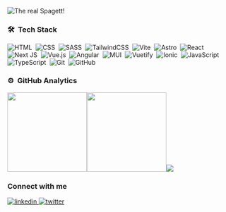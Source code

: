 ![The real Spagett!](https://github.com/pacosegovia/pacosegovia/blob/master/spagett.gif)

### 🛠 &nbsp;Tech Stack

![HTML](https://img.shields.io/badge/-HTML-05122A?style=flat&logo=HTML5)&nbsp;
![CSS](https://img.shields.io/badge/-CSS-05122A?style=flat&logo=CSS3&logoColor=1572B6)&nbsp;
![SASS](https://img.shields.io/badge/SASS-05122A?style=flat&logo=SASS)&nbsp;
![TailwindCSS](https://img.shields.io/badge/tailwindcss-05122A?style=flat&logo=tailwind-cs)&nbsp;
![Vite](https://img.shields.io/badge/vite-05122A?style=flat&logo=vite)&nbsp;
![Astro](https://img.shields.io/badge/astro-05122A?style=flat&logo=astro)&nbsp;
![React](https://img.shields.io/badge/-React-05122A?style=flat&logo=react)&nbsp;
![Next JS](https://img.shields.io/badge/Next-black?style=flat&logo=next.js)&nbsp;
![Vue.js](https://img.shields.io/badge/vuejs-05122A?style=flat&logo=vuedotjs)&nbsp;
![Angular](https://img.shields.io/badge/angular-05122A?style=flat&logo=angular)&nbsp;
![MUI](https://img.shields.io/badge/MUI-05122A?style=flat&logo=mui)&nbsp;
![Vuetify](https://img.shields.io/badge/Vuetify-05122A?style=flat&logo=vuetify)&nbsp;
![Ionic](https://img.shields.io/badge/Ionic-05122A?style=flat&logo=Ionic)&nbsp;
![JavaScript](https://img.shields.io/badge/-JavaScript-05122A?style=flat&logo=javascript)&nbsp;
![TypeScript](https://img.shields.io/badge/-TypeScript-05122A?style=flat&logo=typescript)&nbsp;
![Git](https://img.shields.io/badge/-Git-05122A?style=flat&logo=git)&nbsp;
![GitHub](https://img.shields.io/badge/-GitHub-05122A?style=flat&logo=github)&nbsp;

### ⚙️ &nbsp;GitHub Analytics

<p class="text-center">
<img height="180em" src="https://github-readme-stats-eight-theta.vercel.app/api/top-langs/?username=pacosegovia&layout=compact&langs_count=8&theme=dark"/><img height="180em" src="https://github-readme-stats-eight-theta.vercel.app/api?username=pacosegovia&show_icons=true&theme=dark&include_all_commits=true&count_private=true"/><img src="https://github-readme-streak-stats.herokuapp.com/?user=pacosegovia&theme=dark"/>
</p>

### Connect with me

<a href="https://linkedin.com/in/pacosegovia" target="_blank">    
<img src=https://img.shields.io/badge/linkedin-%2300acee.svg?color=405DE6&style=for-the-badge&logo=linkedin&logoColor=white alt=linkedin style="margin-bottom: 5px;" />
</a>
<a href="https://twitter.com/sego" target="_blank">
<img src=https://img.shields.io/badge/twitter-%2300acee.svg?color=1DA1F2&style=for-the-badge&logo=twitter&logoColor=white alt=twitter style="margin-bottom: 5px;" />
</a>

<!--
**pacosegovia/pacosegovia** is a ✨ _special_ ✨ repository because its `README.md` (this file) appears on your GitHub profile.

Here are some ideas to get you started:

- 🔭 I’m currently working on ...
- 🌱 I’m currently learning ...
- 👯 I’m looking to collaborate on ...
- 🤔 I’m looking for help with ...
- 💬 Ask me about ...
- 📫 How to reach me: ...
- 😄 Pronouns: ...
- ⚡ Fun fact: ...
-->

